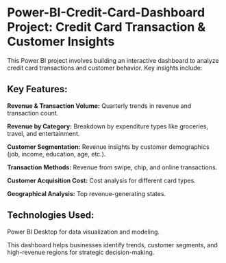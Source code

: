 # Power-BI-Credit-Card-Dashboard Project: Credit Card Transaction & Customer Insights

This Power BI project involves building an interactive dashboard to analyze credit card transactions and customer behavior. Key insights include:

## Key Features:

**Revenue & Transaction Volume:** Quarterly trends in revenue and transaction count.

**Revenue by Category:** Breakdown by expenditure types like groceries, travel, and entertainment.

**Customer Segmentation:** Revenue insights by customer demographics (job, income, education, age, etc.).

**Transaction Methods:** Revenue from swipe, chip, and online transactions.

**Customer Acquisition Cost:** Cost analysis for different card types.

**Geographical Analysis:** Top revenue-generating states.

## Technologies Used:

Power BI Desktop for data visualization and modeling.


This dashboard helps businesses identify trends, customer segments, and high-revenue regions for strategic decision-making.
